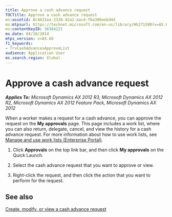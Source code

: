 ```yaml
---
title: Approve a cash advance request
TOCTitle: Approve a cash advance request
ms:assetid: 8c4631ea-3328-42a2-aacd-fba306eebd4d
ms:mtpsurl: https://technet.microsoft.com/en-us/library/Hh271590(v=AX.60)
ms:contentKeyID: 36384221
ms.date: 04/18/2014
mtps_version: v=AX.60
f1_keywords:
- TrvCashAdvancesApproveList
audience: Application User
ms.search.region: Global
---
```


# Approve a cash advance request 


_**Applies To:** Microsoft Dynamics AX 2012 R3, Microsoft Dynamics AX 2012 R2, Microsoft Dynamics AX 2012 Feature Pack, Microsoft Dynamics AX 2012_

When a worker makes a request for a cash advance, you can approve the request on the **My approvals** page. This page includes a work list, where you can also return, delegate, cancel, and view the history for a cash advance request. For more information about how to use work lists, see [Manage and use work lists (Enterprise Portal)](manage-and-use-work-lists-enterprise-portal.md).

1.  Click **Approvals** on the top link bar, and then click **My approvals** on the Quick Launch.

2.  Select the cash advance request that you want to approve or view.

3.  Right-click the request, and then click the action that you want to perform for the request.

## See also

[Create, modify, or view a cash advance request](create-modify-or-view-a-cash-advance-request.md)

  


